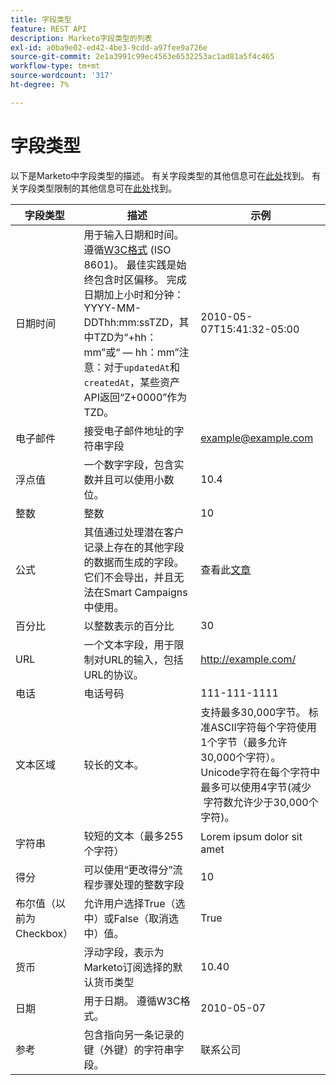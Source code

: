 ```yaml
---
title: 字段类型
feature: REST API
description: Marketo字段类型的列表
exl-id: a0ba9e02-ed42-4be3-9cdd-a97fee9a726e
source-git-commit: 2e1a3991c99ec4563e6532253ac1ad81a5f4c465
workflow-type: tm+mt
source-wordcount: '317'
ht-degree: 7%

---
```


# 字段类型

以下是Marketo中字段类型的描述。 有关字段类型的其他信息可在[此处](https://experienceleague.adobe.com/en/docs/marketo/using/product-docs/administration/field-management/custom-field-type-glossary)找到。 有关字段类型限制的其他信息可在[此处](https://nation.marketo.com/t5/knowledgebase/marketo-field-limits-by-field-type/ta-p/251613)找到。

| 字段类型 | 描述 | 示例 |
| --- | --- | --- |
| 日期时间 | 用于输入日期和时间。 遵循[W3C格式](https://www.w3.org/TR/NOTE-datetime) (ISO 8601)。 最佳实践是始终包含时区偏移。 完成日期加上小时和分钟： YYYY-MM-DDThh:mm:ssTZD，其中TZD为“+hh：mm”或“ — hh：mm”注意：对于`updatedAt`和`createdAt`，某些资产API返回“Z+0000”作为TZD。 | 2010-05-07T15:41:32-05:00 |
| 电子邮件 | 接受电子邮件地址的字符串字段 | example@example.com |
| 浮点值 | 一个数字字段，包含实数并且可以使用小数位。 | 10.4 |
| 整数 | 整数 | 10 |
| 公式 | 其值通过处理潜在客户记录上存在的其他字段的数据而生成的字段。 它们不会导出，并且无法在Smart Campaigns中使用。 | 查看此[文章](https://experienceleague.adobe.com/en/docs/marketo/using/product-docs/administration/field-management/create-and-use-a-concatenated-string-formula-field) |
| 百分比 | 以整数表示的百分比 | 30 |
| URL | 一个文本字段，用于限制对URL的输入，包括URL的协议。 | http://example.com/ |
| 电话 | 电话号码 | 111-111-1111 |
| 文本区域 | 较长的文本。 | 支持最多30,000字节。 标准ASCII字符每个字符使用1个字节（最多允许30,000个字符）。 Unicode字符在每个字符中最多可以使用4字节(减少  字符数允许少于30,000个字符)。 |
| 字符串 | 较短的文本（最多255个字符） | Lorem ipsum dolor sit amet |
| 得分 | 可以使用“更改得分”流程步骤处理的整数字段 | 10 |
| 布尔值（以前为Checkbox） | 允许用户选择True（选中）或False（取消选中）值。 | True |
| 货币 | 浮动字段，表示为Marketo订阅选择的默认货币类型 | 10.40 |
| 日期 | 用于日期。 遵循W3C格式。 | 2010-05-07 |
| 参考 | 包含指向另一条记录的键（外键）的字符串字段。 | 联系公司 |
